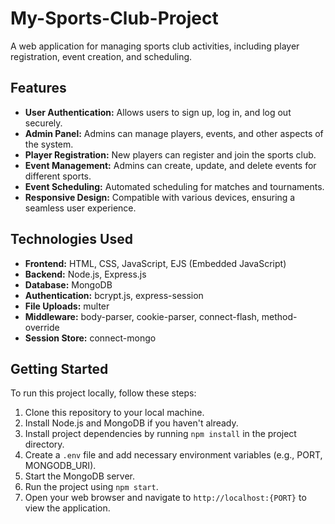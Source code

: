 # My-Sports-Club-Project
A web application for managing sports club activities, including player registration, event creation, and scheduling.

## Features

- **User Authentication:** Allows users to sign up, log in, and log out securely.
- **Admin Panel:** Admins can manage players, events, and other aspects of the system.
- **Player Registration:** New players can register and join the sports club.
- **Event Management:** Admins can create, update, and delete events for different sports.
- **Event Scheduling:** Automated scheduling for matches and tournaments.
- **Responsive Design:** Compatible with various devices, ensuring a seamless user experience.

## Technologies Used

- **Frontend:** HTML, CSS, JavaScript, EJS (Embedded JavaScript)
- **Backend:** Node.js, Express.js
- **Database:** MongoDB
- **Authentication:** bcrypt.js, express-session
- **File Uploads:** multer
- **Middleware:** body-parser, cookie-parser, connect-flash, method-override
- **Session Store:** connect-mongo

## Getting Started

To run this project locally, follow these steps:

1. Clone this repository to your local machine.
2. Install Node.js and MongoDB if you haven't already.
3. Install project dependencies by running `npm install` in the project directory.
4. Create a `.env` file and add necessary environment variables (e.g., PORT, MONGODB_URI).
5. Start the MongoDB server.
6. Run the project using `npm start`.
7. Open your web browser and navigate to `http://localhost:{PORT}` to view the application.

